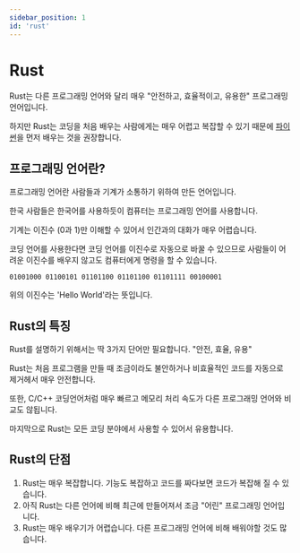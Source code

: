```yaml
---
sidebar_position: 1
id: 'rust'
---
```


# Rust

Rust는 다른 프로그래밍 언어와 달리 매우 "안전하고, 효율적이고, 유용한" 프로그래밍 언어입니다.

하지만 Rust는 코딩을 처음 배우는 사람에게는 매우 어렵고 복잡할 수 있기 때문에 [파이썬](/docs/python/start/python)을 먼저 배우는 것을 권장합니다.

## 프로그래밍 언어란?

프로그래밍 언어란 사람들과 기계가 소통하기 위하여 만든 언어입니다.

한국 사람들은 한국어를 사용하듯이 컴퓨터는 프로그래밍 언어를 사용합니다.

기계는 이진수 (0과 1)만 이해할 수 있어서 인간과의 대화가 매우 어렵습니다.

코딩 언어를 사용한다면 코딩 언어를 이진수로 자동으로 바꿀 수 있으므로 사람들이 어려운 이진수를 배우지 않고도
컴퓨터에게 명령을 할 수 있습니다.

```
01001000 01100101 01101100 01101100 01101111 00100001
```

위의 이진수는 'Hello World'라는 뜻입니다.

## Rust의 특징

Rust를 설명하기 위해서는 딱 3가지 단어만 필요합니다. "안전, 효율, 유용"

Rust는 처음 프로그램을 만들 때 조금이라도 불안하거나 비효율적인 코드를 자동으로 제거헤서 매우 안전합니다.

또한, C/C++ 코딩언어처럼 매우 빠르고 메모리 처리 속도가 다른 프로그래밍 언어와 비교도 않됩니다.

마지막으로 Rust는 모든 코딩 분야에서 사용할 수 있어서 유용합니다.

## Rust의 단점

1. Rust는 매우 복잡합니다. 기능도 복잡하고 코드를 짜다보면 코드가 복잡해 질 수 있습니다.
2. 아직 Rust는 다른 언어에 비해 최근에 만들어져서 조금 "어린" 프로그래밍 언어입니다.
3. Rust는 매우 배우기가 어렵습니다. 다른 프로그래밍 언어에 비해 배워야할 것도 많습니다.
